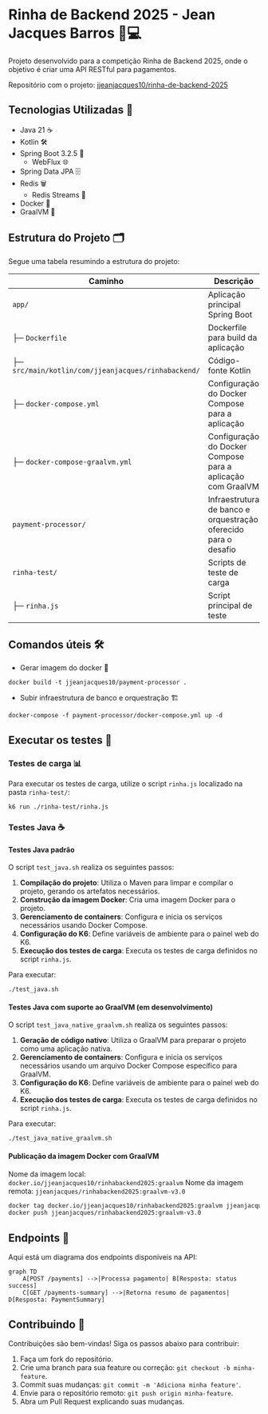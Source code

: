 # Rinha de Backend 2025 - Jean Jacques Barros 🐔💻

Projeto desenvolvido para a competição Rinha de Backend 2025, onde o objetivo é criar uma API RESTful para pagamentos.

Repositório com o projeto: [jjeanjacques10/rinha-de-backend-2025](https://github.com/jjeanjacques10/rinha-de-backend-2025)

## Tecnologias Utilizadas 🚀

- Java 21 ☕
- Kotlin 🛠️
- Spring Boot 3.2.5 🌱
    - WebFlux 🌐
- Spring Data JPA 🗄️
- Redis 🗑️
    - Redis Streams 📜
- Docker 🐳
- GraalVM 🧪

## Estrutura do Projeto 🗂️

Segue uma tabela resumindo a estrutura do projeto:

| Caminho                                             | Descrição                                                       |
|-----------------------------------------------------|-----------------------------------------------------------------|
| `app/`                                              | Aplicação principal Spring Boot                                 |
| ├─ `Dockerfile`                                     | Dockerfile para build da aplicação                              |
| ├─ `src/main/kotlin/com/jjeanjacques/rinhabackend/` | Código-fonte Kotlin                                             |
| ├─ `docker-compose.yml`                             | Configuração do Docker Compose para a aplicação                 |
| ├─ `docker-compose-graalvm.yml`                     | Configuração do Docker Compose para a aplicação com GraalVM     |
| `payment-processor/`                                | Infraestrutura de banco e orquestração oferecido para o desafio |
| `rinha-test/`                                       | Scripts de teste de carga                                       |
| ├─ `rinha.js`                                       | Script principal de teste                                       |

## Comandos úteis 🛠️

- Gerar imagem do docker 🐳

```
docker build -t jjeanjacques10/payment-processor .
```

- Subir infraestrutura de banco e orquestração 🏗️

```
docker-compose -f payment-processor/docker-compose.yml up -d
```

## Executar os testes 🧪

### Testes de carga 📊

Para executar os testes de carga, utilize o script `rinha.js` localizado na pasta `rinha-test/`:

```
k6 run ./rinha-test/rinha.js
```

### Testes Java ☕

#### Testes Java padrão

O script `test_java.sh` realiza os seguintes passos:

1. **Compilação do projeto**: Utiliza o Maven para limpar e compilar o projeto, gerando os artefatos necessários.
2. **Construção da imagem Docker**: Cria uma imagem Docker para o projeto.
3. **Gerenciamento de containers**: Configura e inicia os serviços necessários usando Docker Compose.
4. **Configuração do K6**: Define variáveis de ambiente para o painel web do K6.
5. **Execução dos testes de carga**: Executa os testes de carga definidos no script `rinha.js`.

Para executar:

```
./test_java.sh
```

#### Testes Java com suporte ao GraalVM (em desenvolvimento)

O script `test_java_native_graalvm.sh` realiza os seguintes passos:

1. **Geração de código nativo**: Utiliza o GraalVM para preparar o projeto como uma aplicação nativa.
2. **Gerenciamento de containers**: Configura e inicia os serviços necessários usando um arquivo Docker Compose
   específico para GraalVM.
3. **Configuração do K6**: Define variáveis de ambiente para o painel web do K6.
4. **Execução dos testes de carga**: Executa os testes de carga definidos no script `rinha.js`.

Para executar:

```
./test_java_native_graalvm.sh
```

#### Publicação da imagem Docker com GraalVM

Nome da imagem local: `docker.io/jjeanjacques10/rinhabackend2025:graalvm`
Nome da imagem remota: `jjeanjacques/rinhabackend2025:graalvm-v3.0`

``` bash
docker tag docker.io/jjeanjacques10/rinhabackend2025:graalvm jjeanjacques/rinhabackend2025:graalvm-v3.0
docker push jjeanjacques/rinhabackend2025:graalvm-v3.0
```

## Endpoints 📖

Aqui está um diagrama dos endpoints disponíveis na API:

```mermaid
graph TD
    A[POST /payments] -->|Processa pagamento| B[Resposta: status success]
    C[GET /payments-summary] -->|Retorna resumo de pagamentos| D[Resposta: PaymentSummary]
```

## Contribuindo 🤝

Contribuições são bem-vindas! Siga os passos abaixo para contribuir:

1. Faça um fork do repositório.
2. Crie uma branch para sua feature ou correção: `git checkout -b minha-feature`.
3. Commit suas mudanças: `git commit -m 'Adiciona minha feature'`.
4. Envie para o repositório remoto: `git push origin minha-feature`.
5. Abra um Pull Request explicando suas mudanças.
